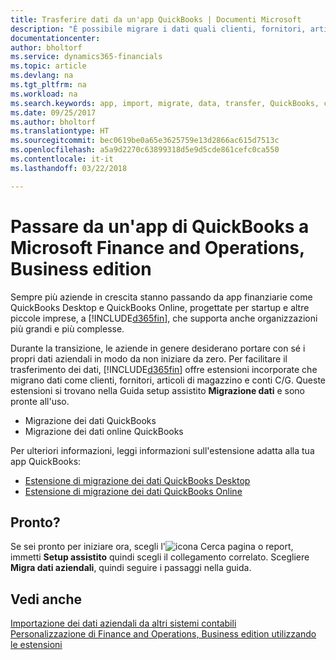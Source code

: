 ```yaml
---
title: Trasferire dati da un'app QuickBooks | Documenti Microsoft
description: "È possibile migrare i dati quali clienti, fornitori, articoli in magazzino e conti C/G dalle app di QuickBooks a Finance and Operations, Business edition."
documentationcenter: 
author: bholtorf
ms.service: dynamics365-financials
ms.topic: article
ms.devlang: na
ms.tgt_pltfrm: na
ms.workload: na
ms.search.keywords: app, import, migrate, data, transfer, QuickBooks, customize
ms.date: 09/25/2017
ms.author: bholtorf
ms.translationtype: HT
ms.sourcegitcommit: bec0619be0a65e3625759e13d2866ac615d7513c
ms.openlocfilehash: a5a9d2270c63899318d5e9d5cde861cefc0ca550
ms.contentlocale: it-it
ms.lasthandoff: 03/22/2018

---
```



# <a name="changing-from-a-quickbooks-app-to-microsoft-finance-and-operations-business-edition"></a>Passare da un'app di QuickBooks a Microsoft Finance and Operations, Business edition
Sempre più aziende in crescita stanno passando da app finanziarie come QuickBooks Desktop e QuickBooks Online, progettate per startup e altre piccole imprese, a [!INCLUDE[d365fin](includes/d365fin_md.md)], che supporta anche organizzazioni più grandi e più complesse. 

Durante la transizione, le aziende in genere desiderano portare con sé i propri dati aziendali in modo da non iniziare da zero. Per facilitare il trasferimento dei dati, [!INCLUDE[d365fin](includes/d365fin_md.md)] offre estensioni incorporate che migrano dati come clienti, fornitori, articoli di magazzino e conti C/G. Queste estensioni si trovano nella Guida setup assistito **Migrazione dati** e sono pronte all'uso.

* Migrazione dei dati QuickBooks 
* Migrazione dei dati online QuickBooks

Per ulteriori informazioni, leggi informazioni sull'estensione adatta alla tua app QuickBooks:   

* [Estensione di migrazione dei dati QuickBooks Desktop](ui-extensions-quickbooks-data-migration.md)
* [Estensione di migrazione dei dati QuickBooks Online](ui-extensions-quickbooks-online-data-migration.md)

## <a name="ready-now"></a>Pronto?
Se sei pronto per iniziare ora, scegli l'![icona Cerca pagina o report](media/ui-search/search_small.png "icona Cerca pagina o report"), immetti **Setup assistito** quindi scegli il collegamento correlato. Scegliere **Migra dati aziendali**, quindi seguire i passaggi nella guida.

## <a name="see-also"></a>Vedi anche
[Importazione dei dati aziendali da altri sistemi contabili](upload-data.md)  
[Personalizzazione di Finance and Operations, Business edition utilizzando le estensioni](ui-extensions.md)   

